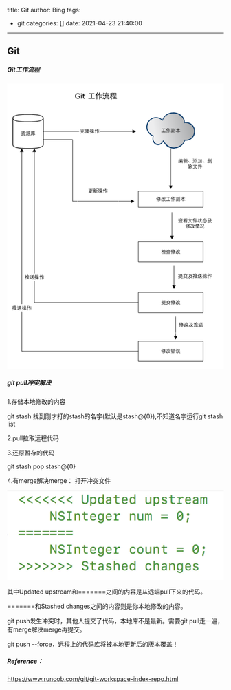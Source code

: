title: Git
author: Bing
tags:
  - git
categories: []
date: 2021-04-23 21:40:00
---

## Git

##### Git工作流程

![image-20210423214153618](../images/image-20210423214153618.png)

##### git pull冲突解决

1.存储本地修改的内容

git stash 找到刚才打的stash的名字(默认是stash@{0}),不知道名字运行git stash list

2.pull拉取远程代码

3.还原暂存的代码

git stash pop stash@{0}

4.有merge解决merge：
打开冲突文件

![image-20210429125914921](../images/image-20210429125914921.png)

其中Updated upstream和=======之间的内容是从远端pull下来的代码。

=======和Stashed changes之间的内容则是你本地修改的内容。

git push发生冲突时，其他人提交了代码，本地库不是最新。需要git pull走一遍，有merge解决merge再提交。

git push --force，远程上的代码库将被本地更新后的版本覆盖！



##### Reference：

https://www.runoob.com/git/git-workspace-index-repo.html